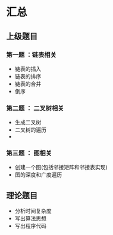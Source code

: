 # 汇总
## 上级题目
### 第一题 ：链表相关
+ 链表的插入
+ 链表的排序
+ 链表的合并
+ 倒序

### 第二题 ： 二叉树相关
+ 生成二叉树
+ 二叉树的遍历
+ 
### 第三题 ： 图相关
+ 创建一个图(包括邻接矩阵和邻接表实现)
+ 图的深度和广度遍历

## 理论题目
+ 分析时间复杂度
+ 写出算法思想
+ 写出程序代码

